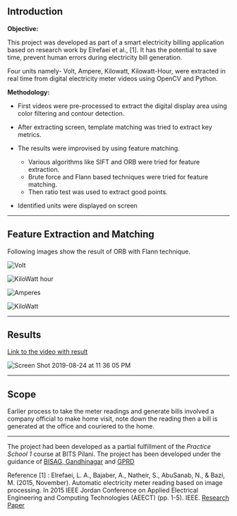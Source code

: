## Introduction

**Objective:**

This project was developed as part of a smart electricity billing application based on research work by Elrefaei et al., [1]. It has the potential to save time, prevent human errors during electricity bill generation. 

Four units namely- Volt, Ampere, Kilowatt, Kilowatt-Hour, were extracted in real time from digital electricity meter videos using OpenCV and Python.

**Methodology:** 

- First videos were pre-processed to extract the digital display area using color filtering and contour detection. 

- After extracting screen, template matching was tried to extract key metrics. 

- The results were improvised by using feature matching. 
    - Various algorithms like SIFT and ORB were tried for feature extraction. 
    - Brute force and Flann based techniques were tried for feature matching. 
    - Then ratio test was used to extract good points. 
 
- Identified units were displayed on screen 

***** 

## Feature Extraction and Matching 
Following images show the result of ORB with Flann technique.

![Volt](https://user-images.githubusercontent.com/39693183/63647974-5d644000-c746-11e9-8c9b-466bd1e038f8.png)


![KiloWatt hour](https://user-images.githubusercontent.com/39693183/63647975-5fc69a00-c746-11e9-921e-93ff605a3cd2.png)


![Amperes](https://user-images.githubusercontent.com/39693183/63647976-62c18a80-c746-11e9-82bc-79d141bc6a5d.png)


![KiloWatt](https://user-images.githubusercontent.com/39693183/63647979-69500200-c746-11e9-9bc9-c375c56985b0.png)

****


## Results

[Link to the video with result](https://drive.google.com/open?id=1FaaPnWijvFikdoWgZjdGRic1jOd0Oh58)


![Screen Shot 2019-08-24 at 11 36 05 PM](https://user-images.githubusercontent.com/39693183/63641233-80e8a580-c6c8-11e9-92e4-3580cedd3f7b.png)


****


## Scope

Earlier process to take the meter readings and generate bills involved a company official to make home visit, note down the reading then a bill is generated at the office and couriered to the home.

****

The project had been developed as a partial fulfillment of the *Practice School 1* course at BITS Pilani. The project has been developed under the guidance of [BISAG, Gandhinagar](https://bisag.gujarat.gov.in) and [GPRD](https://www.gprd.in)

Reference [1] : Elrefaei, L. A., Bajaber, A., Natheir, S., AbuSanab, N., & Bazi, M. (2015, November). Automatic electricity meter reading based on image processing. In 2015 IEEE Jordan Conference on Applied Electrical Engineering and Computing Technologies (AEECT) (pp. 1-5). IEEE. [Research Paper](https://github.com/PriyankaVerma98/Video-Processing-OpenCV-Python/blob/master/ResearchPaper.pdf)
